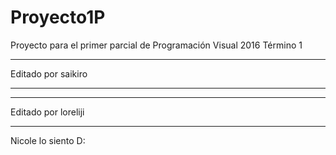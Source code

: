 # Proyecto1P
Proyecto para el primer parcial de Programación Visual 2016 Término 1
***
Editado por saikiro
***
***
Editado por loreliji
***
Nicole lo siento D:
